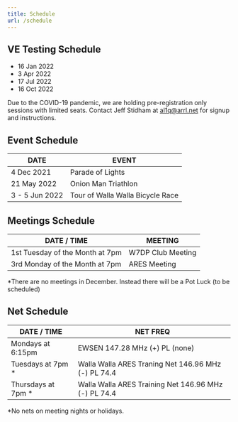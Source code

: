 ```yaml
---
title: Schedule
url: /schedule
---
```



## VE Testing Schedule

* 16 Jan 2022
* 3 Apr 2022
* 17 Jul 2022
* 16 Oct 2022

Due to the COVID-19 pandemic, we are holding pre-registration only sessions with limited seats. Contact Jeff Stidham at al1q@arrl.net for signup and instructions.

## Event Schedule
|DATE|EVENT|
|--|--|
|4 Dec 2021|Parade of Lights|
|21 May 2022|	Onion Man Triathlon|
|3 - 5 Jun 2022	|Tour of Walla Walla Bicycle Race|


## Meetings Schedule
|DATE / TIME|	MEETING|
|--|--|
|1st Tuesday of the Month at 7pm|	W7DP Club Meeting|
|3rd Monday of the Month at 7pm	|ARES Meeting|

*There are no meetings in December.	Instead there will be a Pot Luck (to be scheduled)

## Net Schedule
|DATE / TIME|	NET	FREQ|
|--|--|
|Mondays at 6:15pm	|EWSEN	147.28 MHz (+) PL (none)|
|Tuesdays at 7pm *	|Walla Walla ARES Traning Net	146.96 MHz (-) PL 74.4|
|Thursdays at 7pm * |Walla Walla ARES Training Net	146.96 MHz (-) PL 74.4|

*No nets on meeting nights or holidays.
